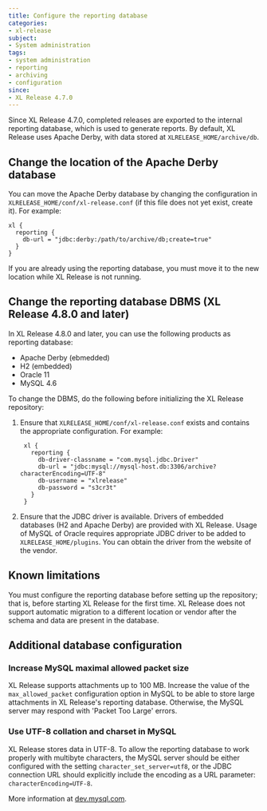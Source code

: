 ```yaml
---
title: Configure the reporting database
categories:
- xl-release
subject:
- System administration
tags:
- system administration
- reporting
- archiving
- configuration
since:
- XL Release 4.7.0
---
```


Since XL Release 4.7.0, completed releases are exported to the internal reporting database, which is used to generate reports. By default, XL Release uses Apache Derby, with data stored at `XLRELEASE_HOME/archive/db`.

## Change the location of the Apache Derby database

You can move the Apache Derby database by changing the configuration in `XLRELEASE_HOME/conf/xl-release.conf` (if this file does not yet exist, create it). For example:

    xl {
      reporting {
        db-url = "jdbc:derby:/path/to/archive/db;create=true"
      }
    }

If you are already using the reporting database, you must move it to the new location while XL Release is not running.

## Change the reporting database DBMS (XL Release 4.8.0 and later)

In XL Release 4.8.0 and later, you can use the following products as reporting database:

* Apache Derby (ebmedded)
* H2 (embedded)
* Oracle 11
* MySQL 4.6

To change the DBMS, do the following before initializing the XL Release repository:

1. Ensure that `XLRELEASE_HOME/conf/xl-release.conf` exists and contains the appropriate configuration. For example:

        xl {
          reporting {
            db-driver-classname = "com.mysql.jdbc.Driver"
            db-url = "jdbc:mysql://mysql-host.db:3306/archive?characterEncoding=UTF-8"
            db-username = "xlrelease"
            db-password = "s3cr3t"
          }
        }

2. Ensure that the JDBC driver is available. Drivers of embedded databases (H2 and Apache Derby) are provided with XL Release. Usage of MySQL of Oracle requires appropriate JDBC driver to be added to `XLRELEASE_HOME/plugins`. You can obtain the driver from the website of the vendor.

## Known limitations

You must configure the reporting database before setting up the repository; that is, before starting XL Release for the first time. XL Release does not support automatic migration to a different location or vendor after the schema and data are present in the database.

## Additional database configuration

### Increase MySQL maximal allowed packet size

XL Release supports attachments up to 100 MB. Increase the value of the `max_allowed_packet` configuration option in MySQL to be able to store large attachments in XL Release's reporting database. Otherwise, the MySQL server may respond with 'Packet Too Large' errors.

### Use UTF-8 collation and charset in MySQL

XL Release stores data in UTF-8. To allow the reporting database to work properly with multibyte characters, the MySQL server should be either configured with the setting `character_set_server=utf8`, or the JDBC connection URL should explicitly include the encoding as a URL parameter: `characterEncoding=UTF-8`.

More information at [dev.mysql.com](https://dev.mysql.com/doc/refman/5.5/en/charset-general.html).

